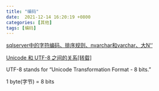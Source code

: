 ```yaml
---
title: "编码"
date:  2021-12-14 16:20:19 +0800
categories: [其他]
tags: [编码]
---
```


[sqlserver中的字符编码、排序规则、nvarchar和varchar、大N‘‘](https://blog.csdn.net/u010476739/article/details/118556700)

[Unicode 和 UTF-8 之间的关系[转载]](https://www.cnblogs.com/tsingke/p/10853936.html)

UTF-8 stands for “Unicode Transformation Format - 8 bits.”

1 byte(字节) = 8 bits


